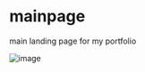# mainpage
main landing page for my portfolio

![image](https://user-images.githubusercontent.com/98985780/225749478-9136aead-abac-48ab-b9ac-980092192a10.png)
